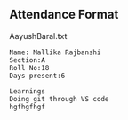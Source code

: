 ## Attendance Format

AayushBaral.txt
```
Name: Mallika Rajbanshi
Section:A 
Roll No:18
Days present:6

Learnings
Doing git through VS code
hgfhgfhgf
```
